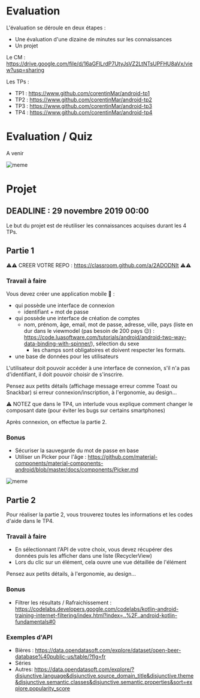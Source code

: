 # Evaluation

L'évaluation se déroule en deux étapes :
+ Une évaluation d'une dizaine de minutes sur les connaissances
+ Un projet

Le CM : https://drive.google.com/file/d/16aGFlLrdP7UtyJsVZ2LtNTsUPFHU8aVx/view?usp=sharing

Les TPs :
+ TP1 : https://www.github.com/corentinMar/android-tp1
+ TP2 : https://www.github.com/corentinMar/android-tp2
+ TP3 : https://www.github.com/corentinMar/android-tp3
+ TP4 : https://www.github.com/corentinMar/android-tp4

# Evaluation / Quiz

A venir

![meme](http://giphygifs.s3.amazonaws.com/media/3XG5igjvWe2wE/giphy.gif)

# Projet

## DEADLINE : 29 novembre 2019 00:00

Le but du projet est de réutiliser les connaissances acquises durant les 4 TPs.

## Partie 1

⚠️⚠️ CREER VOTRE REPO : https://classroom.github.com/a/2ADODNIt ⚠️⚠️

### Travail à faire
Vous devez créer une application mobile 📱  :
+ qui possède une interface de connexion 
    + identifiant + mot de passe
+ qui possède une interface de création de comptes
    + nom, prénom, âge, email, mot de passe, adresse, ville, pays (liste en dur dans le viewmodel (pas besoin de 200 pays 😉) : https://code.luasoftware.com/tutorials/android/android-two-way-data-binding-with-spinner/), sélection du sexe
        + les champs sont obligatoires et doivent respecter les formats.
+ une base de données pour les utilisateurs

L'utilisateur doit pouvoir accéder à une interface de connexion, s'il n'a pas d'identifiant, il doit pouvoir choisir de s'inscrire.

Pensez aux petits détails (affichage message erreur comme Toast ou Snackbar) si erreur connexion/inscription, à l'ergonomie, au design...

⚠️ NOTEZ que dans le TP4, un interlude vous explique comment changer le composant date (pour éviter les bugs sur certains smartphones)

Après connexion, on effectue la partie 2.

### Bonus
+ Sécuriser la sauvegarde du mot de passe en base
+ Utiliser un Picker pour l'âge : https://github.com/material-components/material-components-android/blob/master/docs/components/Picker.md


![meme](https://scontent-mrs2-1.xx.fbcdn.net/v/t1.0-9/71071242_2896011177084493_8482162506649829376_n.jpg?_nc_cat=108&_nc_oc=AQmIiyU1SgReg3YYc9U7MS4nCMM6lowqoV5N-54tRRzea0TGVsY0WYmkejuV2uWjZ9M&_nc_ht=scontent-mrs2-1.xx&oh=e394646f78cd13f1f556175b4c90a269&oe=5E2A08A6)

## Partie 2

Pour réaliser la partie 2, vous trouverez toutes les informations et les codes d'aide dans le TP4.

### Travail à faire
+ En sélectionnant l'API de votre choix, vous devez récupérer des données puis les afficher dans une liste (RecyclerView)
+ Lors du clic sur un élément, cela ouvre une vue détaillée de l'élément

Pensez aux petits détails, à l'ergonomie, au design...

### Bonus
+ Filtrer les résultats / Rafraichissement : https://codelabs.developers.google.com/codelabs/kotlin-android-training-internet-filtering/index.html?index=..%2F..android-kotlin-fundamentals#0

### Exemples d'API
+ Bières : https://data.opendatasoft.com/explore/dataset/open-beer-database%40public-us/table/?flg=fr
+ Séries
+ Autres: https://data.opendatasoft.com/explore/?disjunctive.language&disjunctive.source_domain_title&disjunctive.theme&disjunctive.semantic.classes&disjunctive.semantic.properties&sort=explore.popularity_score
